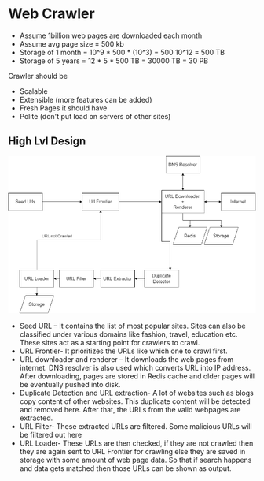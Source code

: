 # Web Crawler

- Assume 1billion web pages are downloaded each month
- Assume avg page size = 500 kb 
- Storage of 1 month = 10^9 * 500 * (10^3) = 500 10^12 = 500 TB
- Storage of 5 years = 12 * 5 * 500 TB = 30000 TB = 30 PB

Crawler should be
- Scalable
- Extensible (more features can be added)
- Fresh Pages it should have
- Polite (don't put load on servers of other sites) 

## High Lvl Design

![alt text](https://github.com/sidhant293/Essential-Algorithms/blob/main/System%20Design/Images/Web_Crawler.drawio.png)

- Seed URL – It contains the list of most popular sites. Sites can also be classified under various domains like fashion, travel, education etc. These sites act as a starting point for crawlers to crawl.
- URL Frontier- It prioritizes the URLs like which one to crawl first.
- URL downloader and renderer – It downloads the web pages from internet. DNS resolver is also used which converts URL into IP address. After downloading, pages are stored in Redis cache and older pages will be eventually pushed into disk.
- Duplicate Detection and URL extraction- A lot of websites such as blogs copy content of other websites. This duplicate content will be detected and removed here. After that, the URLs from the valid webpages are extracted. 
- URL Filter- These extracted URLs are filtered. Some malicious URLs will be filtered out here
- URL Loader- These URLs are then checked, if they are not crawled then they are again sent to URL Frontier for crawling else they are saved in storage with some amount of web page data. So that if search happens and data gets matched then those URLs can be shown as output.

